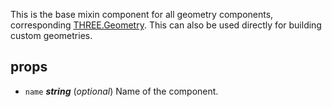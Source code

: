 This is the base mixin component for all geometry components, corresponding [THREE.Geometry](https://threejs.org/docs/index.html#api/core/Geometry). This can also be used directly for building custom geometries. 



## props 
- `name` ***string*** (*optional*) 
Name of the component. 




